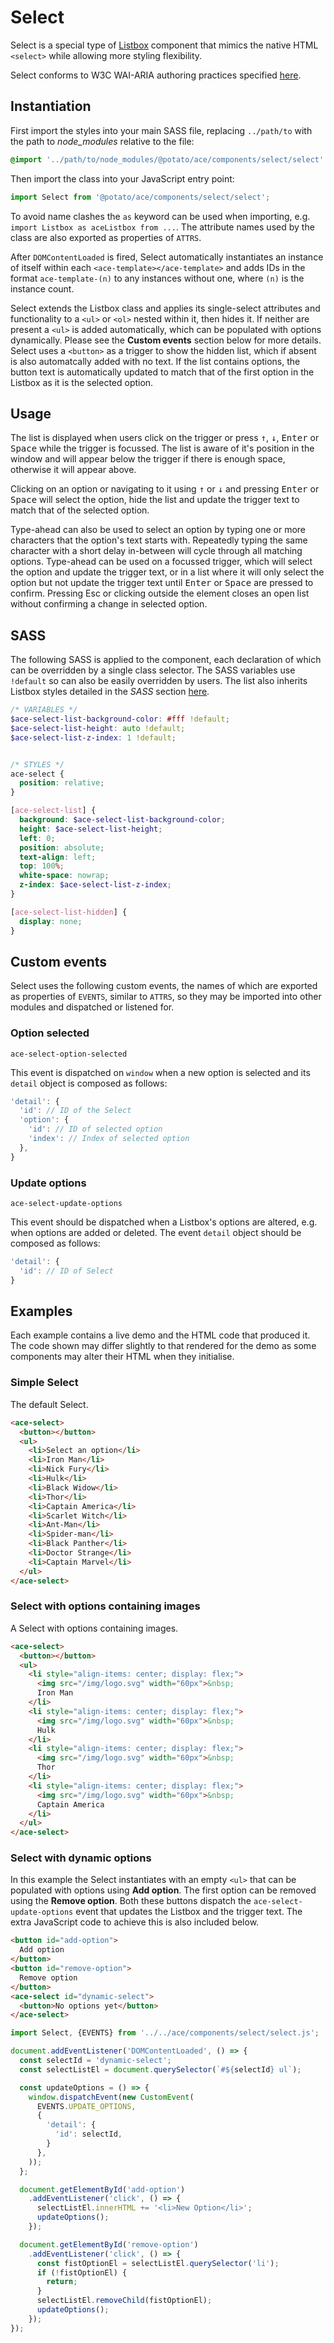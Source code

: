 # Select

Select is a special type of [Listbox](/listbox) component that mimics the native HTML `<select>` while allowing more styling flexibility.

Select conforms to W3C WAI-ARIA authoring practices specified [here](https://www.w3.org/TR/examples/listbox/listbox-collapsible.html).


## Instantiation

First import the styles into your main SASS file, replacing `../path/to` with the path to *node_modules* relative to the file:

```scss
@import '../path/to/node_modules/@potato/ace/components/select/select'
```


Then import the class into your JavaScript entry point:

```js
import Select from '@potato/ace/components/select/select';
```

To avoid name clashes the `as` keyword can be used when importing, e.g. `import Listbox as aceListbox from ...`. The attribute names used by the class are also exported as properties of `ATTRS`.

After `DOMContentLoaded` is fired, Select automatically instantiates an instance of itself within each `<ace-template></ace-template>` and adds IDs in the format `ace-template-(n)` to any instances without one, where `(n)` is the instance count.

Select extends the Listbox class and applies its single-select attributes and functionality to a `<ul>` or `<ol>` nested within it, then hides it. If neither are present a `<ul>` is added automatically, which can be populated with options dynamically. Please see the **Custom events** section below for more details. Select uses a `<button>` as a trigger to show the hidden list, which if absent is also automatcally added with no text. If the list contains options, the button text is automatically updated to match that of the first option in the Listbox as it is the selected option.


## Usage

The list is displayed when users click on the trigger or press <kbd>&#8593;</kbd>, <kbd>&#8595;</kbd>, <kbd>Enter</kbd> or <kbd>Space</kbd> while the trigger is focussed. The list is aware of it's position in the window and will appear below the trigger if there is enough space, otherwise it will appear above.

Clicking on an option or navigating to it using <kbd>&#8593;</kbd> or <kbd>&#8595;</kbd> and pressing <kbd>Enter</kbd> or <kbd>Space</kbd> will select the option, hide the list and update the trigger text to match that of the selected option.

Type-ahead can also be used to select an option by typing one or more characters that the option's text starts with. Repeatedly typing the same character with a short delay in-between will cycle through all matching options. Type-ahead can be used on a focussed trigger, which will select the option and update the trigger text, or in a list where it will only select the option but not update the trigger text until <kbd>Enter</kbd> or <kbd>Space</kbd> are pressed to confirm. Pressing <kdb>Esc</kbd> or clicking outside the element closes an open list without confirming a change in selected option.


## SASS

The following SASS is applied to the component, each declaration of which can be overridden by a single class selector. The SASS variables use `!default` so can also be easily overridden by users. The list also inherits Listbox styles detailed in the *SASS* section [here](/listbox).

```scss
/* VARIABLES */
$ace-select-list-background-color: #fff !default;
$ace-select-list-height: auto !default;
$ace-select-list-z-index: 1 !default;


/* STYLES */
ace-select {
  position: relative;
}

[ace-select-list] {
  background: $ace-select-list-background-color;
  height: $ace-select-list-height;
  left: 0;
  position: absolute;
  text-align: left;
  top: 100%;
  white-space: nowrap;
  z-index: $ace-select-list-z-index;
}

[ace-select-list-hidden] {
  display: none;
}
```


## Custom events

Select uses the following custom events, the names of which are exported as properties of `EVENTS`, similar to `ATTRS`, so they may be imported into other modules and dispatched or listened for.


### Option selected

`ace-select-option-selected`

This event is dispatched on `window` when a new option is selected and its `detail` object is composed as follows:

```js
'detail': {
  'id': // ID of the Select
  'option': {
    'id': // ID of selected option
    'index': // Index of selected option
  },
}
```


### Update options

`ace-select-update-options`

This event should be dispatched when a Listbox's options are altered, e.g. when options are added or deleted. The event `detail` object should be composed as follows:

```js
'detail': {
  'id': // ID of Select
}
```




## Examples

Each example contains a live demo and the HTML code that produced it. The code shown may differ slightly to that rendered for the demo as some components may alter their HTML when they initialise.


### Simple Select

The default Select.

```html
<ace-select>
  <button></button>
  <ul>
    <li>Select an option</li>
    <li>Iron Man</li>
    <li>Nick Fury</li>
    <li>Hulk</li>
    <li>Black Widow</li>
    <li>Thor</li>
    <li>Captain America</li>
    <li>Scarlet Witch</li>
    <li>Ant-Man</li>
    <li>Spider-man</li>
    <li>Black Panther</li>
    <li>Doctor Strange</li>
    <li>Captain Marvel</li>
  </ul>
</ace-select>
```

### Select with options containing images

A Select with options containing images.

```html
<ace-select>
  <button></button>
  <ul>
    <li style="align-items: center; display: flex;">
      <img src="/img/logo.svg" width="60px">&nbsp;
      Iron Man
    </li>
    <li style="align-items: center; display: flex;">
      <img src="/img/logo.svg" width="60px">&nbsp;
      Hulk
    </li>
    <li style="align-items: center; display: flex;">
      <img src="/img/logo.svg" width="60px">&nbsp;
      Thor
    </li>
    <li style="align-items: center; display: flex;">
      <img src="/img/logo.svg" width="60px">&nbsp;
      Captain America
    </li>
  </ul>
</ace-select>
```


### Select with dynamic options

In this example the Select instantiates with an empty `<ul>` that can be populated with options using **Add option**. The first option can be removed using the **Remove option**. Both these buttons dispatch the `ace-select-update-options` event that updates the Listbox and the trigger text. The extra JavaScript code to achieve this is also included below.

```html
<button id="add-option">
  Add option
</button>
<button id="remove-option">
  Remove option
</button>
<ace-select id="dynamic-select">
  <button>No options yet</button>
</ace-select>
```

```js
import Select, {EVENTS} from '../../ace/components/select/select.js';

document.addEventListener('DOMContentLoaded', () => {
  const selectId = 'dynamic-select';
  const selectListEl = document.querySelector(`#${selectId} ul`);

  const updateOptions = () => {
    window.dispatchEvent(new CustomEvent(
      EVENTS.UPDATE_OPTIONS,
      {
        'detail': {
          'id': selectId,
        }
      },
    ));
  };

  document.getElementById('add-option')
    .addEventListener('click', () => {
      selectListEl.innerHTML += '<li>New Option</li>';
      updateOptions();
    });

  document.getElementById('remove-option')
    .addEventListener('click', () => {
      const fistOptionEl = selectListEl.querySelector('li');
      if (!fistOptionEl) {
        return;
      }
      selectListEl.removeChild(fistOptionEl);
      updateOptions();
    });
});
```
